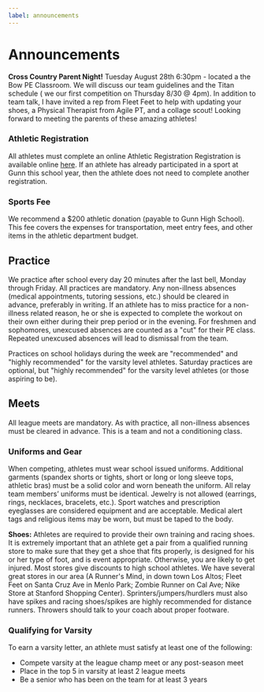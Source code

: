 ```yaml
---
label: announcements
---
```

# Announcements
**Cross Country Parent Night!** Tuesday August 28th 6:30pm - located a the Bow PE Classroom. We will discuss our team guidelines and the Titan schedule ( we our first competition on Thursday 8/30 @ 4pm). In addition to team talk, I have invited a rep from Fleet Feet to help with updating your shoes, a Physical Therapist from Agile PT, and a collage scout! Looking forward to meeting the parents of these amazing athletes!

### Athletic Registration
All athletes must complete an online Athletic Registration Registration is available online [here](http://gunn.pausd.org/athletics/sports-news/athletics-registration). If an athlete has already participated in a sport at Gunn this school year, then the athlete does not need to complete another registration.

### Sports Fee
We recommend a $200 athletic donation (payable to Gunn High School). This fee covers the expenses for transportation, meet entry fees, and other items in the athletic department budget.

## Practice
We practice after school every day 20 minutes after the last bell, Monday through Friday.  All practices are mandatory.   Any non-illness absences (medical appointments, tutoring sessions, etc.) should be cleared in advance, preferably in writing.  If an athlete has to miss practice for a non-illness related reason, he or she is expected to complete the workout on their own either during their prep period or in the evening.  For freshmen and sophomores, unexcused absences are counted as a "cut" for their PE class.  Repeated unexcused absences will lead to dismissal from the team.

Practices on school holidays during the week are "recommended" and "highly recommended" for the varsity level athletes.  Saturday practices are optional, but "highly recommended" for the varsity level athletes (or those aspiring to be).

## Meets
All league meets are mandatory. As with practice, all non-illness absences must be cleared in advance. This is a team and not a conditioning class.

### Uniforms and Gear
When competing, athletes must wear school issued uniforms. Additional garments (spandex shorts or tights, short or long or long sleeve tops, athletic bras) must be a solid color and worn beneath the uniform. All relay team members’ uniforms must be identical. Jewelry is not allowed (earrings, rings, necklaces, bracelets, etc.). Sport watches and prescription eyeglasses are considered equipment and are acceptable. Medical alert tags and religious items may be worn, but must be taped to the body.

**Shoes:** Athletes are required to provide their own training and racing shoes.  It is extremely important that an athlete get a pair from a qualified running store to make sure that they get a shoe that fits properly, is designed for his or her type of foot, and is event appropriate.  Otherwise, you are likely to get injured.  Most stores give discounts to high school athletes. We have several great stores in our area (A Runner's Mind, in down town Los Altos; Fleet Feet on Santa Cruz Ave in Menlo Park; Zombie Runner on Cal Ave; Nike Store at Stanford Shopping Center).  Sprinters/jumpers/hurdlers must also have spikes and racing shoes/spikes are highly recommended for distance runners.  Throwers should talk to your coach about proper footware.

### Qualifying for Varsity
To earn a varsity letter, an athlete must satisfy at least one of the following:
- Compete varsity at the league champ meet or any post-season meet
- Place in the top 5 in varsity at least 2 league meets
- Be a senior who has been on the team for at least 3 years

